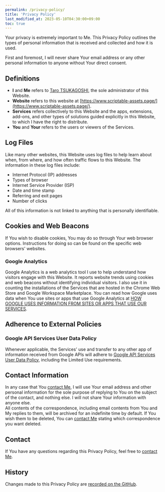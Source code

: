 ```yaml
---
permalink: /privacy-policy/
title: 'Privacy Policy'
last_modified_at: 2023-05-10T04:30:00+09:00
toc: true
---
```


Your privacy is extremely important to Me. This Privacy Policy outlines the types of personal information that is received and collected and how it is used.

First and foremost, I will never share Your email address or any other personal information to anyone without Your direct consent.

## Definitions

- **I** and **Me** refers to [Taro TSUKAGOSHI](https://github.com/ttsukagoshi), the sole administrator of this Website.
- **Website** refers to this website at [https://www.scriptable-assets.page/](https://www.scriptable-assets.page/).
- **Services** refers collectively to this Website and the apps, extensions, add-ons, and other types of solutions guided explicitly in this Website, to which I have the right to distribute.
- **You** and **Your** refers to the users or viewers of the Services.

## Log Files

Like many other websites, this Website uses log files to help learn about when, from where, and how often traffic flows to this Website. The information in these log files include:

- Internet Protocol (IP) addresses
- Types of browser
- Internet Service Provider (ISP)
- Date and time stamp
- Referring and exit pages
- Number of clicks

All of this information is not linked to anything that is personally identifiable.

## Cookies and Web Beacons

If You wish to disable cookies, You may do so through Your web browser options. Instructions for doing so can be found on the specific web browsers' websites.

### Google Analytics

Google Analytics is a web analytics tool I use to help understand how visitors engage with this Website. It reports website trends using cookies and web beacons without identifying individual visitors. I also use it in counting the installations of the Services that are hosted in the Chrome Web Store and Google Workspace Marketplace. You can read how Google uses data when You use sites or apps that use Google Analytics at [HOW GOOGLE USES INFORMATION FROM SITES OR APPS THAT USE OUR SERVICES](https://policies.google.com/technologies/partner-sites).

## Adherence to External Policies

### Google API Services User Data Policy

Whenever applicable, the Services' use and transfer to any other app of information received from Google APIs will adhere to [Google API Services User Data Policy](https://developers.google.com/terms/api-services-user-data-policy#additional_requirements_for_specific_api_scopes), including the Limited Use requirements.

## Contact Information

In any case that You [contact Me](#contact), I will use Your email address and other personal information for the sole purpose of replying to You on the subject of the contact, and nothing else. I will not share Your information with anyone else.  
All contents of the correspondence, including email contents from You and My replies to them, will be archived for an indefinite time by default. If You wish them to be deleted, You can [contact Me](#contact) stating which correspondence you want deleted.

## Contact

If You have any questions regarding this Privacy Policy, feel free to [contact Me](/contact/).

## History

Changes made to this Privacy Policy are [recorded on the GitHub](https://github.com/ttsukagoshi/ttsukagoshi.github.io/commits/release/docs/_pages/92_privacy-policy.md).

